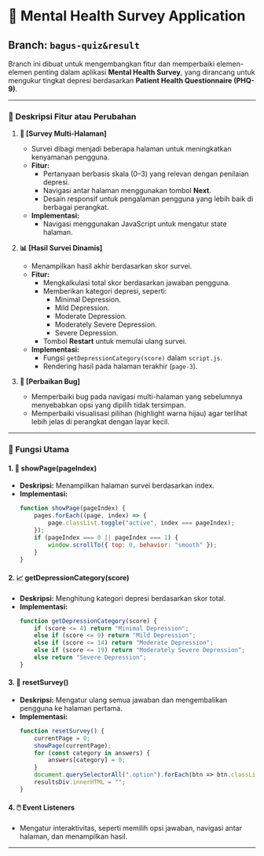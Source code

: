 # 🌟 Mental Health Survey Application

## **Branch: `bagus-quiz&result`**

Branch ini dibuat untuk mengembangkan fitur dan memperbaiki elemen-elemen penting dalam aplikasi **Mental Health Survey**, yang dirancang untuk mengukur tingkat depresi berdasarkan **Patient Health Questionnaire (PHQ-9)**.

---

### **📌 Deskripsi Fitur atau Perubahan**

1. **📝 [Survey Multi-Halaman]**
   - Survei dibagi menjadi beberapa halaman untuk meningkatkan kenyamanan pengguna.
   - **Fitur:**
     - Pertanyaan berbasis skala (0–3) yang relevan dengan penilaian depresi.
     - Navigasi antar halaman menggunakan tombol **Next**.
     - Desain responsif untuk pengalaman pengguna yang lebih baik di berbagai perangkat.
   - **Implementasi:**
     - Navigasi menggunakan JavaScript untuk mengatur state halaman.

2. **📊 [Hasil Survei Dinamis]**
   - Menampilkan hasil akhir berdasarkan skor survei.
   - **Fitur:**
     - Mengkalkulasi total skor berdasarkan jawaban pengguna.
     - Memberikan kategori depresi, seperti:
       - Minimal Depression.
       - Mild Depression.
       - Moderate Depression.
       - Moderately Severe Depression.
       - Severe Depression.
     - Tombol **Restart** untuk memulai ulang survei.
   - **Implementasi:**
     - Fungsi `getDepressionCategory(score)` dalam `script.js`.
     - Rendering hasil pada halaman terakhir (`page-3`).

4. **🐞 [Perbaikan Bug]**
   - Memperbaiki bug pada navigasi multi-halaman yang sebelumnya menyebabkan opsi yang dipilih tidak tersimpan.
   - Memperbaiki visualisasi pilihan (highlight warna hijau) agar terlihat lebih jelas di perangkat dengan layar kecil.

---

### **🔧 Fungsi Utama**

#### 1. **📄 showPage(pageIndex)**
   - **Deskripsi:** Menampilkan halaman survei berdasarkan index.
   - **Implementasi:**
     ```javascript
     function showPage(pageIndex) {
         pages.forEach((page, index) => {
             page.classList.toggle("active", index === pageIndex);
         });
         if (pageIndex === 0 || pageIndex === 1) {
             window.scrollTo({ top: 0, behavior: "smooth" });
         }
     }
     ```

#### 2. **📈 getDepressionCategory(score)**
   - **Deskripsi:** Menghitung kategori depresi berdasarkan skor total.
   - **Implementasi:**
     ```javascript
     function getDepressionCategory(score) {
         if (score <= 4) return "Minimal Depression";
         else if (score <= 9) return "Mild Depression";
         else if (score <= 14) return "Moderate Depression";
         else if (score <= 19) return "Moderately Severe Depression";
         else return "Severe Depression";
     }
     ```

#### 3. **🔄 resetSurvey()**
   - **Deskripsi:** Mengatur ulang semua jawaban dan mengembalikan pengguna ke halaman pertama.
   - **Implementasi:**
     ```javascript
     function resetSurvey() {
         currentPage = 0;
         showPage(currentPage);
         for (const category in answers) {
             answers[category] = 0;
         }
         document.querySelectorAll(".option").forEach(btn => btn.classList.remove("selected"));
         resultsDiv.innerHTML = "";
     }
     ```

#### 4. **🖱️ Event Listeners**
   - Mengatur interaktivitas, seperti memilih opsi jawaban, navigasi antar halaman, dan menampilkan hasil.

---



